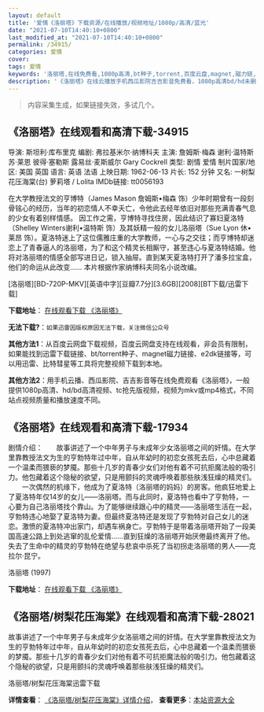 ```yaml
---
layout: default
title: '爱情《洛丽塔》下载资源/在线播放/视频地址/1080p/高清/蓝光'
date: "2021-07-10T14:40:10+0800"
last_modified_at: "2021-07-10T14:40:10+0800"
permalink: /34915/
categories: 爱情
cover:
tags: 爱情
keywords: '洛丽塔,在线免费看,1080p高清,bt种子,torrent,百度云盘,magnet,磁力链,迅雷下载资源'
description: '《洛丽塔》在线云播放手机西瓜影院吉吉影音免费看，1080p高清bd/hd未删减完整版和tc抢先枪版，mkv/mp4格式，附带bt/torrent种子、magnet/磁力链、百度云盘、网盘资源迅雷下载链接'
---
```


>内容采集生成，如果链接失效，多试几个。


## 《洛丽塔》在线观看和高清下载-34915

导演: 斯坦利·库布里克 编剧: 弗拉基米尔·纳博科夫 主演: 詹姆斯·梅森 谢利·温特斯 苏·莱恩 彼得·塞勒斯 露易丝·麦斯威尔 Gary Cockrell 类型: 剧情 爱情 制片国家/地区: 美国 英国 语言: 英语 法语 上映日期: 1962-06-13 片长: 152 分钟 又名: 一树梨花压海棠(台) 萝莉塔 / Lolita IMDb链接: tt0056193

在大学教授法文的亨博特（James Mason 詹姆斯•梅森 饰）少年时期曾有一段刻骨铭心的经历，当年的初恋情人不幸夭亡，令他此去经年依旧对那些充满青春气息的少女有着别样情感。 因工作之需，亨博特寻找住房，因此结识了寡妇夏洛特（Shelley Winters谢利•温特斯 饰）及其妖精一般的女儿洛丽塔（Sue Lyon 休•莱昂 饰）。夏洛特迷上了这位儒雅庄重的大学教师，一心与之交往；而亨博特却迷恋上了青春逼人的洛丽塔，为了和这个精灵长相厮守，甚至违心与夏洛特结婚。他将对洛丽塔的情感全部写进日记，锁入抽屉。直到某天夏洛特打开了潘多拉宝盒，他们的命运从此改变…… 本片根据作家纳博科夫同名小说改编。


[洛丽塔][BD-720P-MKV][英语中字][豆瓣7.7分][3.6GB][2008][BT下载/迅雷下载]

**下载地址**： [在线观看下载 《洛丽塔》](https://www.btdx8.com/torrent/lolita_1962.html) 


**无法下载?**：`如果迅雷因版权原因无法下载，关注微信公众号 `

**其他方法1**：从百度云网盘下载视频，百度云网盘支持在线观看，非会员有限制，如果能找到迅雷下载链接、bt/torrent种子、magnet磁力链接、e2dk链接等，可以用迅雷、比特彗星等工具将完整视频下载到本地。

**其他方法2**：用手机云播、西瓜影院、吉吉影音等在线免费观看《洛丽塔》，一般提供1080p高清、hd/bd高清视频、tc抢先版视频，视频为mkv或mp4格式，不同站点视频质量和播放速度不同。


## 《洛丽塔》在线观看和高清下载-17934

剧情介绍：　　故事讲述了一个中年男子与未成年少女洛丽塔之间的奸情。在大学里靠教授法文为生的亨勃特年过中年，自从年幼时的初恋女孩死去后，心中总藏着一个温柔而猥亵的梦魇。那些十几岁的青春少女们对他有着不可抗拒魔法般的吸引力。他包藏着这个隐秘的欲望，只是用颤抖的灵魂呼唤着那些肤浅狂燥的精灵们。   　　一次偶然的机缘下，他成为了夏洛特（洛丽塔的妈妈）的房客。他疯狂地爱上了夏洛特年仅14岁的女儿——洛丽塔。而与此同时，夏洛特也看中了亨勃特，一心要为自己洛丽塔找个靠山。为了能够继续跟心中的精灵——洛丽塔生活在一起，亨勃特违心地娶了夏洛特为妻。但最终夏洛特还是发现了亨勃特对自己女儿的迷恋。激愤的夏洛特冲出家门，却遇车祸身亡。亨勃特于是带着洛丽塔开始了一段美国高速公路上到处逃窜的乱伦爱情……直到狂燥的洛丽塔开始厌倦最终离开了他。失去了生命中的精灵的亨勃特在绝望与悲哀中杀死了当初拐走洛丽塔的男人——克拉尔·昆宁。


洛丽塔 (1997)

**下载地址**： [在线观看下载 《洛丽塔》](https://www.btbtdy.me/btdy/dy3305.html) 


## 《洛丽塔/树梨花压海棠》在线观看和高清下载-28021

故事讲述了一个中年男子与未成年少女洛丽塔之间的奸情。在大学里靠教授法文为生的亨勃特年过中年，自从年幼时的初恋女孩死去后，心中总藏着一个温柔而猥亵的梦魇。那些十几岁的青春少女们对他有着不可抗拒魔法般的吸引力。他包藏着这个隐秘的欲望，只是用颤抖的灵魂呼唤着那些肤浅狂燥的精灵们。


洛丽塔/树梨花压海棠迅雷下载

**详情查看**： [《洛丽塔/树梨花压海棠》详情介绍](/movie/28021/)， **查看更多**：[本站资源大全](/movie/t/all/)

